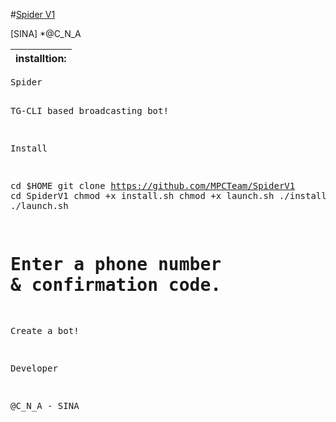 
#[Spider V1](https://telegram.me/AntiSpamSpider)

[SINA]
*@C_N_A

<table><thead>
<tr>
<th align="left">installtion:</th>
</tr>
</thead><tbody>
</tbody></table>

<div class="highlight highlight-source-shell"><pre>
Spider

TG-CLI based broadcasting bot!

Install

cd $HOME
git clone https://github.com/MPCTeam/SpiderV1
cd SpiderV1
chmod +x install.sh
chmod +x launch.sh
./install.sh
./launch.sh
# Enter a phone number & confirmation code.
Create a bot!

Developer

@C_N_A - SINA
